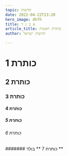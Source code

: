 ```yaml
---
topic: חדשות
date: 2022-04-22T23:20
hero_image: dhfh
title: א ב ג ד
article_title: כותרת ראשית
author: חדשות ישראל

---
```

# כותרת 1
## כותרת 2
### כותרת 3
#### כותרת 4
##### כותרת 5
###### כותרת 6
####### כותרת 7
** בולד **